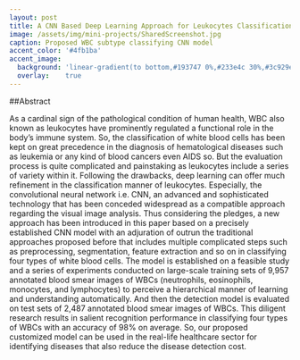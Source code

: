 ```yaml
---
layout: post
title: A CNN Based Deep Learning Approach for Leukocytes Classification in Peripheral Blood from Microscopic Smear Blood Images
image: /assets/img/mini-projects/SharedScreenshot.jpg
caption: Proposed WBC subtype classifying CNN model
accent_color: '#4fb1ba'
accent_image:
  background: 'linear-gradient(to bottom,#193747 0%,#233e4c 30%,#3c929e 50%,#d5d5d4 70%,#cdccc8 100%)'
  overlay:    true
---
```


##Abstract 

As a cardinal sign of the pathological condition of human health, 
WBC also known as leukocytes have prominently regulated a functional role in 
the body’s immune system. So, the classification of white blood cells has been 
kept on great precedence in the diagnosis of hematological diseases such as 
leukemia or any kind of blood cancers even AIDS so. But the evaluation 
process is quite complicated and painstaking as leukocytes include a series of 
variety within it. Following the drawbacks, deep learning can offer much 
refinement in the classification manner of leukocytes. Especially, the 
convolutional neural network i.e. CNN, an advanced and sophisticated 
technology that has been conceded widespread as a compatible approach 
regarding the visual image analysis. Thus considering the pledges, a new 
approach has been introduced in this paper based on a precisely established 
CNN model with an adjuration of outrun the traditional approaches proposed 
before that includes multiple complicated steps such as preprocessing, 
segmentation, feature extraction and so on in classifying four types of white 
blood cells. The model is established on a feasible study and a series of 
experiments conducted on large-scale training sets of 9,957 annotated blood 
smear images of WBCs (neutrophils, eosinophils, monocytes, and lymphocytes) 
to perceive a hierarchical manner of learning and understanding automatically. 
And then the detection model is evaluated on test sets of 2,487 annotated blood 
smear images of WBCs. This diligent research results in salient recognition 
performance in classifying four types of WBCs with an accuracy of 98% on 
average. So, our proposed customized model can be used in the real-life 
healthcare sector for identifying diseases that also reduce the disease 
detection cost.
